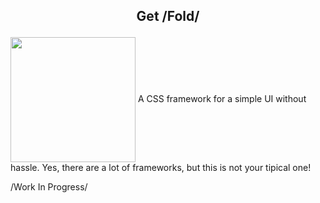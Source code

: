 ## <p align="center">Get /Fold/</p>
<img src="https://github.com/half-real-SCRACX/Fold/blob/main/Resources/fold-logo-small.png" align="center" width="200">
 A CSS framework for a simple UI without hassle. Yes, there are a lot of frameworks, but this is not your tipical one!

 /Work In Progress/
